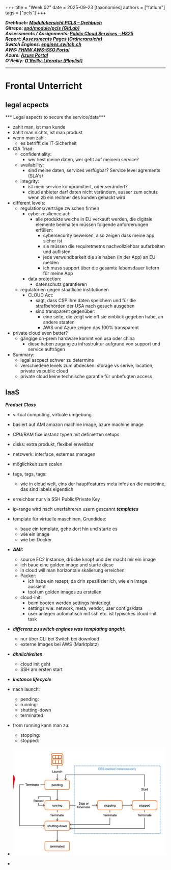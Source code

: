 +++
title = "Week 02"
date = 2025-09-23
[taxonomies]
authors = ["fatlum"]
tags = ["pcls"]
+++

***Drehbuch: [Modulübersicht PCLS – Drehbuch](https://sgi.pages.fhnw.ch/moduluebersicht/pcls/drehbuch.html)***  
***Gitrepo: [spd/module/pcls (GitLab)](https://gitlab.fhnw.ch/spd/module/pcls/)***  
***Assessments / Assignments: [Public Cloud Services – HS25](https://spd.pages.fhnw.ch/module/pcls/tutorials/assignments/public-cloud-services/hs25/index.html)***  
***Report: [Assessments Pages (Ordneransicht)](https://gitlab.fhnw.ch/spd/module/pcls/tutorials/assignments/-/tree/main/modules/assessments/pages/)***  
***Switch Engines: [engines.switch.ch](https://engines.switch.ch/)***  
***AWS: [FHNW AWS-SSO Portal](https://fhnw.awsapps.com/start/#/?tab=accounts)***  
***Azure: [Azure Portal](https://portal.azure.com)***  
***O’Reilly: [O’Reilly-Literatur (Playlist)](https://learning.oreilly.com/playlists/a27d30d7-f139-4476-9c3a-e0abeb0f89da/)***

---

# Frontal Unterricht

## legal acpects
*** Legal aspects to secure the service/data***
- zahlt man, ist man kunde
- zahlt man nichts, ist man produkt
- wenn man zahl:
  - es betrifft die IT-Sicherheit
- CIA Triad:
  - confidentiality:
    - wer liest meine daten, wer geht auf meinem service?
  - availability:
    - sind meine daten, services verfügbar? Service level agrements (SLA's)
  - integrity:
    - ist mein service kompromitiert, oder verändert?
    - cloud anbieter darf daten nicht verändern, ausser zum schutz wenn zb ein rechner des kunden gehackt wird
- different levels:
  - regulations/verträge zwischen firmen
    - cyber resilience act:
      - alle produkte welche in EU verkauft werden, die digitale elemente beinhalten müssen folgende anforderungen erfüllen:
        - cybersecurity beweisen, also zeigen dass meine app sicher ist
        - sie müssen die requiretmetns nachvollziehbar aufarbeiten und auflisten
        - jede verwundbarkeit die sie haben (in der App) an EU melden
        - ich muss support über die gesamte lebensdauer liefern für meine App
    - data protection:
      - datenschutz garantieren
  - regulatorien gegen staatliche institutionen
    - CLOUD Act:
      - sagt, dass CSP ihre daten speichern und für die strafbehörden der USA nach gesuch ausgeben 
      - sind transparent gegenüber:
        - eine seite, die zeigt wie oft sie einblick gegeben habe, an andere staaten
        - AWS und Azure zeigen das 100% transparent
- private cloud even better?
  - gängige on-prem hardware kommt von usa oder china
    - diese haben zugang zu infrastruktur aufgrund von support und service aufträgen
- Summary:
  - legal ascpect schwer zu determine
  - verschiedene levels zum abdecken: storage vs serive, location, private vs public cloud
  - private cloud keine technische garantie für unbefugten access

## IaaS
***Product Class***
- virtual computing, virtuale umgebung
- basiert auf AMI amazon machine image, azure machine image
- CPU/RAM fixe instanz typen mit definierten setups
- disks: extra produkt, flexibel erweitbar
- netzwerk: interface, externes managen
- möglichkeit zum scalen
- tags, tags, tags:
  - wie in cloud welt, eins der hauptfeatures meta infos an die maschine, das sind labels eigentlich 
- erreichbar nur via SSH Public/Private Key
- ip-range wird nach unerfahreren usern gescannt
***templates***
- template für virtuelle maschinen, Grundidee:
  - baue ein template, gehe dort hin und starte es
  - wie ein image
  - wie bei Docker
- ***AMI:***
  - source EC2 instance, drücke knopf und der macht mir ein image
  - ich baue eine golden image und starte diese
  - in cloud will man horizontale skalierung erreichen 
  - Packer:
    - ich habe ein rezept, da drin spezifizier ich, wie ein image aussieht
    - tool um golden images zu erstellen
  - cloud-init:
    - beim booten werden settings hinterlegt
    - settings wie: network, meta, vendor, user configs/data
    - user anlegen automatisch mit ssh etc. ist typisches cloud-init task
- ***differenz zu switch engines was templating angeht:***
  - nur über CLI bei Switch bei download
  - externe Images bei AWS (Marktplatz)
- ***ähnlichkeiten***
  - cloud init geht
  - SSH am ersten start
- ***instance lifecycle***
- nach launch:
  - pending:
  - running:
  - shutting-down
  - terminated
- from running kann man zu:
  - stopping:
  - stopped:
- ![img.png](img.png)

- 